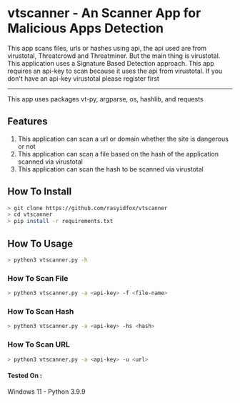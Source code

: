 # vtscanner - An Scanner App for Malicious Apps Detection

This app scans files, urls or hashes using api, the api used are from virustotal, Threatcrowd and Threatminer. But the main thing is virustotal. This application uses a Signature Based Detection approach. This app requires an api-key to scan because it uses the api from virustotal. If you don't have an api-key virustotal please register first

<hr>

This app uses packages vt-py, argparse, os, hashlib, and requests

## Features

1. This application can scan a url or domain whether the site is dangerous or not
2. This application can scan a file based on the hash of the application scanned via     virustotal
3. This application can scan the hash to be scanned via virustotal

## How To Install 
 ```bash
 > git clone https://github.com/rasyidfox/vtscanner
 > cd vtscanner
 > pip install -r requirements.txt
 
 ```
## How To Usage
```bash
> python3 vtscanner.py -h
```
### How To Scan File
```bash
> python3 vtscanner.py -a <api-key> -f <file-name>
```

### How To Scan Hash

```bash
> python3 vtscanner.py -a <api-key> -hs <hash>
```

### How To Scan URL

```bash
> python3 vtscanner.py -a <api-key> -u <url>
```

#### Tested On : 

Windows 11 - Python 3.9.9
